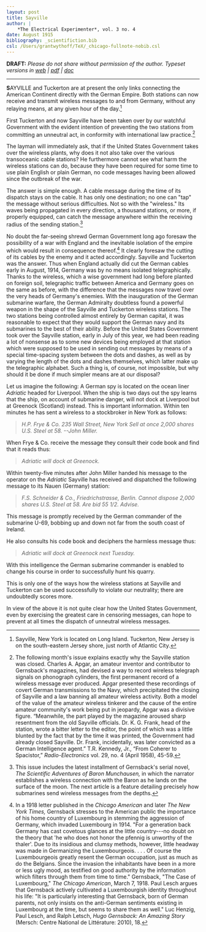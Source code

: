 ```yaml
---
layout: post
title: Sayville
author: |
    *The Electrical Experimenter*, vol. 3 no. 4
date: August 1915
bibliography: _scientifiction.bib
csl: /Users/grantwythoff/TeX/_chicago-fullnote-nobib.csl
---
```


**DRAFT:** *Please do not share without permission of the author. Typeset versions in  [web](http://gernsback.wythoff.net/191508_sayville.html) \| [pdf](https://github.com/gwijthoff/perversity_of_things/blob/master/typeset_drafts/191508_sayville.pdf?raw=true) \| [doc](https://github.com/gwijthoff/perversity_of_things/blob/master/typeset_drafts/191508_sayville.docx)*

* * * * * * * * 

**S**AYVILLE and Tuckerton are at present the only links connecting the American Continent directly with the German Empire.  Both stations can now receive and transmit wireless messages to and from Germany, without any relaying means, at any given hour of the day.[^1]

First Tuckerton and now Sayville have been taken over by our watchful Government with the evident intention of preventing the two stations from committing an unneutral act, in conformity with international law practice.[^2]

The layman will immediately ask, that if the United States Government takes over the wireless plants, why does it not also take over the various transoceanic cable stations? He furthermore cannot see what harm the wireless stations can do, because they have been required for some time to use plain English or plain German, no code messages having been allowed since the outbreak of the war.

The answer is simple enough.  A cable message during the time of its dispatch stays on the cable.  It has only one destination; no one can "tap" the message without serious difficulties.  Not so with the "wireless."  Its waves being propagated in every direction, a thousand stations, or more, if properly equipped, can catch the message anywhere within the receiving radius of the sending station.[^3]

No doubt the far-seeing shrewd German Government long ago foresaw the possibility of a war with England and the inevitable isolation of the empire which would result in consequence thereof.[^4] It clearly foresaw the cutting of its cables by the enemy and it acted accordingly.  Sayville and Tuckerton was the answer.  Thus when England actually did cut the German cables early in August, 1914, Germany was by no means isolated telegraphically.  Thanks to the wireless, which a wise government had long before planted on foreign soil, telegraphic traffic between America and Germany goes on the same as before, with the difference that the messages now travel over the very heads of Germany's enemies.  With the inauguration of the German submarine warfare, the German Admiralty doubtless found a powerful weapon in the shape of the Sayville and Tuckerton wireless stations.  The two stations being controlled almost entirely by German capital, it was reasonable to expect that they would support the German navy and its submarines to the best of their ability.  Before the United States Government took over the Sayville station, early in July of this year, we had been reading a lot of nonsense as to some new devices being employed at that station which were supposed to be used in sending out messages by means of a special time-spacing system between the dots and dashes, as well as by varying the length of the dots and dashes themselves, which latter make up the telegraphic alphabet.  Such a thing is, of course, not impossible, but why should it be done if much simpler means are at our disposal?

Let us imagine the following:  A German spy is located on the ocean liner *Adriatic* headed for Liverpool.  When the ship is two days out the spy learns that the ship, on account of submarine danger, will not dock at Liverpool but at Greenock (Scotland) instead.  This is important information.  Within ten minutes he has sent a wireless to a stockbroker in New York as follows:

> *H.P. Frye & Co.*
> *235 Wall Street, New York*
> *Sell at once 2,000 shares U.S. Steel at 58.*
> *--John Miller.*

When Frye & Co. receive the message they consult their code book and find that it reads thus:

> *Adriatic will dock at Greenock.*

Within twenty-five minutes after John Miller handed his message to the operator on the *Adriatic* Sayville has received and dispatched the following message to its Nauen (Germany) station:

> *F.S. Schneider & Co.,*
> *Friedrichstrasse, Berlin.*
> *Cannot dispose 2,000 shares U.S. Steel at 58. Are bid 55 1/2. Advise.*

This message is promptly received by the German commander of the submarine U-69, bobbing up and down not far from the south coast of Ireland.

He also consults his code book and deciphers the harmless message thus:

> *Adriatic will dock at Greenock next Tuesday.*

With this intelligence the German submarine commander is enabled to change his course in order to successfully hunt his quarry.

This is only one of the ways how the wireless stations at Sayville and Tuckerton can be used successfully to violate our neutrality; there are undoubtedly scores more.

In view of the above it is not quite clear how the United States Government, even by exercising the greatest care in censoring messages, can hope to prevent at all times the dispatch of unneutral wireless messages.

[^1]: Sayville, New York is located on Long Island.  Tuckerton, New Jersey is on the south-eastern Jersey shore, just north of Atlantic City.

[^2]:  The following month's issue explains exactly why the Sayville station was closed.  Charles A. Apgar, an amateur inventor and contributor to Gernsback's magazines, had devised a way to record wireless telegraph signals on phonograph cylinders, the first permanent record of a wireless message ever produced.  Apgar presented these recordings of covert German transmissions to the Navy, which precipitated the closing of Sayville and a law banning all amateur wireless activity.  Both a model of the value of the amateur wireless tinkerer and the cause of the entire amateur community's work being put in jeopardy, Apgar was a divisive figure.  “Meanwhile, the part played by the magazine aroused sharp resentment from the old Sayville officials. Dr. K. G. Frank, head of the station, wrote a bitter letter to the editor, the point of which was a little blunted by the fact that by the time it was printed, the Government had already closed Sayville. Dr. Frank, incidentally, was later convicted as a German Intelligence agent.” T.R. Kennedy, Jr., “From Coherer to Spacistor,” *Radio-Electronics* vol. 29, no. 4 (April 1958), 45-59.

[^3]: This issue includes the latest installment of Gernsback's serial novel, *The Scientific Adventures of Baron Munchausen,* in which the narrator establishes a wireless connection with the Baron as he lands on the surface of the moon. The next article is a feature detailing precisely how submarines send wireless messages from the depths.

[^4]: In a 1918 letter published in the *Chicago American* and later *The New York Times,* Gernsback stresses to the American public the importance of his home country of Luxembourg in stemming the aggression of Germany, which invaded Luxembourg in 1914.  "For a generation back Germany has cast covetous glances at the little country---no doubt on the theory that 'he who does not honor the pfennig is unworthy of the thaler'.  Due to its insidious and clumsy methods, however, little headway was made in Germanizing the Luxembourgeois. . . . Of course the Luxembourgeois greatly resent the German occupation, just as much as do the Belgians.  Since the invasion the inhabitants have been in a more or less ugly mood, as testified on good authority by the information which filters through them from time to time."  Gernsback, "The Case of Luxembourg," *The Chicago American*, March 7, 1918.  Paul Lesch argues that Gernsback actively cultivated a Luxembourgish identity throughout his life: "It is particularly interesting that Gernsback, born of German parents, not only insists on the anti-German sentiments existing in Luxembourg at the time, but seems to share them as well." Luc Henzig, Paul Lesch, and Ralph Letsch, *Hugo Gernsback: An Amazing Story* (Mersch: Centre National de Littérature: 2010), 18.